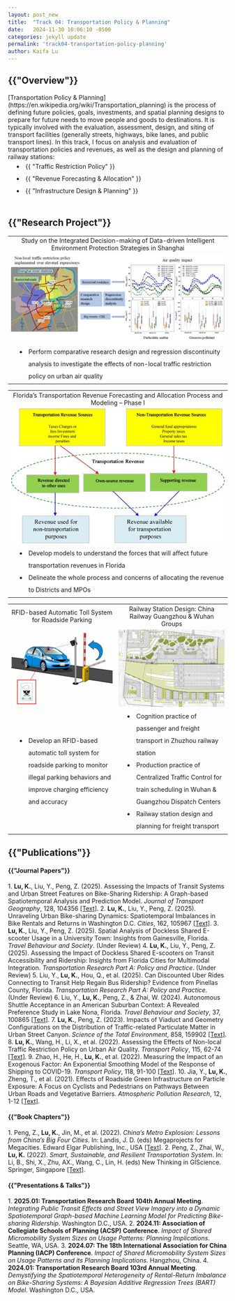 ```yaml
---
layout: post_new
title:  "Track 04: Transportation Policy & Planning"
date:   2024-11-30 10:06:10 -0500
categories: jekyll update
permalink: 'track04-transportation-policy-planning'
author: Kaifa Lu
---
```


<h2>{{"Overview"}}</h2>
<style>
      li {
        padding-left: 40px;
        line-height: 2;
        text-indent: -20px;
      }
    </style>
[Transportation Policy & Planning](https://en.wikipedia.org/wiki/Transportation_planning) is the process of defining future policies, goals, investments, and spatial planning designs to prepare for future needs to move people and goods to destinations. It is typically involved with the evaluation, assessment, design, and siting of transport facilities (generally streets, highways, bike lanes, and public transport lines). In this track, I focus on analysis and evaluation of transportation policies and revenues, as well as the design and planning of railway stations:
<li>{{ "Traffic Restriction Policy" }}</li>
<li>{{ "Revenue Forecasting & Allocation" }}</li>
<li>{{ "Infrastructure Design & Planning" }}</li>
<br>
<h2>{{"Research Project"}}</h2>
<table style="margin-left: auto; margin-right: auto;">
  <tr style=" text-align: center;">
    <td>Study on the Integrated Decision-making of Data-driven Intelligent Environment Protection Strategies in Shanghai</td>
  </tr>
  <tr style=" text-align: center;">
    <td><img src="assets/Track 04_Project01.jpg"></td>
  </tr>
  <tr style=" text-align: left;">
    <td><li>Perform comparative research design and regression discontinuity analysis to investigate the effects of non-local traffic restriction policy on urban air quality</li></td>
  </tr>
 </table>
 <table style="margin-left: auto; margin-right: auto;">
  <tr style=" text-align: center;">
    <td>Florida’s Transportation Revenue Forecasting and Allocation Process and Modeling – Phase I</td>
  </tr>
  <tr style=" text-align: center;">
    <td><img src="assets/Track 04_Project02.jpg"></td>
  </tr>
  <tr style=" text-align: left;">
    <td>
      <li>Develop models to understand the forces that will affect future transportation revenues in Florida</li>
      <li>Delineate the whole process and concerns of allocating the revenue to Districts and MPOs</li> 
    </td>
  </tr>
 </table>
 <table style="margin-left: auto; margin-right: auto;">
  <tr style=" text-align: center;">
    <td>RFID-based Automatic Toll System for Roadside Parking</td>
    <td>Railway Station Design: China Railway Guangzhou & Wuhan Groups</td>
  </tr>
  <tr style=" text-align: center;">
    <td><img src="assets/Track 04_Project03.jpg"></td>
    <td><img src="assets/Track 04_Project04.jpg"></td>
  </tr>
  <tr style=" text-align: left;">
    <td>
      <li>Develop an RFID-based automatic toll system for roadside parking to monitor illegal parking behaviors and improve charging efficiency and accuracy</li>
    </td>
    <td>
      <li>Cognition practice of passenger and freight transport in Zhuzhou railway station</li>
      <li>Production practice of Centralized Traffic Control for train scheduling in Wuhan & Guangzhou Dispatch Centers</li>
      <li>Railway station design and planning for freight transport</li>
    </td>
  </tr>
 </table>
<h2>{{"Publications"}}</h2>
<h4>{{"Journal Papers"}}</h4>
1. <b>Lu, K.</b>, Liu, Y., Peng, Z. (2025). Assessing the Impacts of Transit Systems and Urban Street Features on Bike-Sharing Ridership: A Graph-based Spatiotemporal Analysis and Prediction Model. <em>Journal of Transport Geography</em>, 128, 104356 <a href="https://doi.org/10.1016/j.jtrangeo.2025.104356">[Text]</a>.
2. <b>Lu, K.</b>, Liu, Y., Peng, Z. (2025). Unraveling Urban Bike-sharing Dynamics: Spatiotemporal Imbalances in Bike Rentals and Returns in Washington D.C. <em>Cities</em>, 162, 105967 <a href="https://doi.org/10.1016/j.cities.2025.105967">[Text]</a>.
3. <b>Lu, K.</b>, Liu, Y., Peng, Z. (2025). Spatial Analysis of Dockless Shared E-scooter Usage in a University Town: Insights from Gainesville, Florida. <em>Travel Behaviour and Society</em>. (Under Review)
4. <b>Lu, K.</b>, Liu, Y., Peng, Z. (2025). Assessing the Impact of Dockless Shared E-scooters on Transit Accessibility and Ridership: Insights from Florida Cities for Multimodal Integration. <em>Transportation Research Part A: Policy and Practice</em>. (Under Review)
5. Liu, Y., <b>Lu, K.</b>, Hou, Q., et al. (2025). Can Discounted Uber Rides Connecting to Transit Help Regain Bus Ridership? Evidence from Pinellas County, Florida. <em>Transportation Research Part A: Policy and Practice</em>. (Under Review)
6. Liu, Y., <b>Lu, K.</b>, Peng, Z., & Zhai, W. (2024). Autonomous Shuttle Acceptance in an American Suburban Context: A Revealed Preference Study in Lake Nona, Florida. <em>Travel Behaviour and Society</em>, 37, 100865 <a href="https://doi.org/10.1016/j.tbs.2024.100865">[Text]</a>.
7. <b>Lu, K.</b>, Peng, Z. (2023). Impacts of Viaduct and Geometry Configurations on the Distribution of Traffic-related Particulate Matter in Urban Street Canyon. <em>Science of the Total Environment</em>, 858, 159902 <a href="https://doi.org/10.1016/j.scitotenv.2022.159902">[Text]</a>.
8. <b>Lu, K.</b>, Wang, H., Li, X., et al. (2022). Assessing the Effects of Non-local Traffic Restriction Policy on Urban Air Quality. <em>Transport Policy</em>, 115, 62-74 <a href="https://doi.org/10.1016/j.tranpol.2021.11.005">[Text]</a>.
9. Zhao, H., He, H., <b>Lu, K.</b>, et al. (2022). Measuring the Impact of an Exogenous Factor: An Exponential Smoothing Model of the Response of Shipping to COVID-19. <em>Transport Policy</em>, 118, 91-100 <a href="https://doi.org/10.1016/j.tranpol.2022.01.015">[Text]</a>.
10. Jia, Y., <b>Lu, K.</b>, Zheng, T., et al. (2021). Effects of Roadside Green Infrastructure on Particle Exposure: A Focus on Cyclists and Pedestrians on Pathways Between Urban Roads and Vegetative Barriers. <em>Atmospheric Pollution Research</em>, 12, 1-12 <a href="https://doi.org/10.1016/j.apr.2021.01.017">[Text]</a>.
<br>
<h4>{{"Book Chapters"}}</h4>
1. Peng, Z., <b>Lu, K.</b>, Jin, M., et al. (2022). <em>China’s Metro Explosion: Lessons from China’s Big Four Cities</em>. In: Landis, J. D. (eds) Megaprojects for Megacities. Edward Elgar Publishing, Inc., USA <a href="http://dx.doi.org/10.4337/9781803920634">[Text]</a>.
2. Peng, Z., Zhai, W., <b>Lu, K.</b> (2022). <em>Smart, Sustainable, and Resilient Transportation System</em>. In: Li, B., Shi, X., Zhu, AX., Wang, C., Lin, H. (eds) New Thinking in GIScience. Springer, Singapore <a href="https://doi.org/10.1007/978-981-19-3816-0_34">[Text]</a>.
<h4>{{"Presentations & Talks"}}</h4>
1. <b>2025.01: Transportation Research Board 104th Annual Meeting</b>. <em>Integrating Public Transit Effects and Street View Imagery into a Dynamic Spatiotemporal Graph-based Machine Learning Model for Predicting Bike-sharing Ridership</em>. Washington D.C., USA.
2. <b>2024.11: Association of Collegiate Schools of Planning (ACSP) Conference</b>. <em>Impact of Shared Micromobility System Sizes on Usage Patterns: Planning Implications</em>. Seattle, WA, USA.
3. <b>2024.07: The 18th International Association for China Planning (IACP) Conference</b>. <em>Impact of Shared Micromobility System Sizes on Usage Patterns and its Planning Implications</em>. Hangzhou, China.
4. <b>2024.01: Transportation Research Board 103rd Annual Meeting</b>. <em>Demystifying the Spatiotemporal Heterogeneity of Rental-Return Imbalance on Bike-Sharing Systems: A Bayesian Additive Regression Trees (BART) Model</em>. Washington D.C., USA.
<br>
